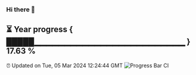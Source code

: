 ### Hi there 👋
⏳ Year progress { █████▁▁▁▁▁▁▁▁▁▁▁▁▁▁▁▁▁▁▁▁▁▁▁▁▁ } 17.63 %
---
⏰ Updated on Tue, 05 Mar 2024 12:24:44 GMT
![Progress Bar CI](https://github.com/liununu/liununu/workflows/Progress%20Bar%20CI/badge.svg)
